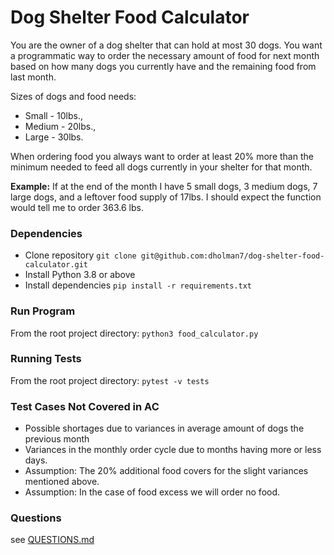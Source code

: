 # Dog Shelter Food Calculator
You are the owner of a dog shelter that can hold at most 30 dogs. You want a
programmatic way to order the necessary amount of food for next month based on how
many dogs you currently have and the remaining food from last month.

Sizes of dogs and food needs:
- Small - 10lbs.,
- Medium - 20lbs.,
- Large - 30lbs.

When ordering food you always want to order at least 20% more than the minimum needed
to feed all dogs currently in your shelter for that month.

**Example:**
If at the end of the month I have 5 small dogs, 3 medium dogs, 7 large dogs, and a leftover
food supply of 17lbs. I should expect the function would tell me to order 363.6 lbs.

### Dependencies
- Clone repository `git clone git@github.com:dholman7/dog-shelter-food-calculator.git`
- Install Python 3.8 or above
- Install dependencies `pip install -r requirements.txt`

### Run Program
From the root project directory: `python3 food_calculator.py`

### Running Tests
From the root project directory: `pytest -v tests`

### Test Cases Not Covered in AC
- Possible shortages due to variances in average amount of dogs the previous month
- Variances in the monthly order cycle due to months having more or less days.
- Assumption: The 20% additional food covers for the slight variances mentioned above. 
- Assumption: In the case of food excess we will order no food.

### Questions
see [QUESTIONS.md](QUESTIONS.md)